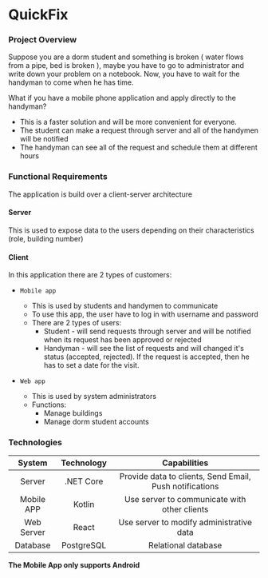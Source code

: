 # QuickFix

### Project Overview

Suppose you are a dorm student and something is broken ( water flows from a pipe, bed is broken ), maybe you have to go to administrator and write down your problem on a notebook. Now, you have to wait for the handyman to come when he has time.

What if you have a mobile phone application and apply directly to the handyman? 
 * This is a faster solution and will be more convenient for everyone.
 * The student can make a request through server and all of the handymen will be notified
 * The handyman can see all of the request and schedule them at different hours

### Functional Requirements

The application is build over a client-server architecture

#### Server

This is used to expose data to the users depending on their characteristics (role, building number)

#### Client

In this application there are 2 types of customers:

  * `Mobile app`
    * This is used by students and handymen to communicate
    * To use this app, the user have to log in with username and password
    * There are 2 types of users:
      * Student - will send requests through server and will be notified when its request has been approved or rejected
      * Handyman - will see the list of requests and will changed it's status (accepted, rejected). If the request is accepted, then he has to set a date for the visit.
      
  * `Web app`
    * This is used by system administrators
    * Functions:
      * Manage buildings
      * Manage dorm student accounts
  
### Technologies

System | Technology | Capabilities
:---:|:---:|:---:
Server | .NET Core | Provide data to clients, Send Email, Push notifications
Mobile APP | Kotlin | Use server to communicate with other clients
Web Server | React | Use server to modify administrative data
Database | PostgreSQL | Relational database

**The Mobile App only supports Android**
